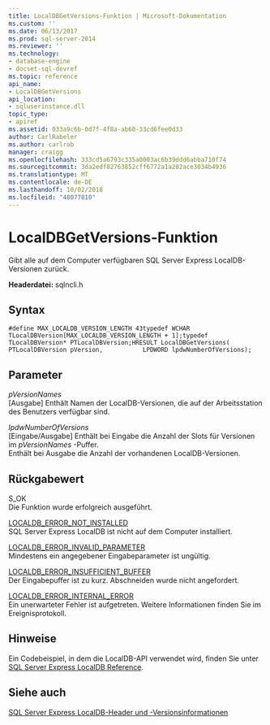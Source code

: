 ```yaml
---
title: LocalDBGetVersions-Funktion | Microsoft-Dokumentation
ms.custom: ''
ms.date: 06/13/2017
ms.prod: sql-server-2014
ms.reviewer: ''
ms.technology:
- database-engine
- docset-sql-devref
ms.topic: reference
api_name:
- LocalDBGetVersions
api_location:
- sqluserinstance.dll
topic_type:
- apiref
ms.assetid: 033a9c6b-0d7f-4f8a-ab60-33cd6fee0d33
author: CarlRabeler
ms.author: carlrab
manager: craigg
ms.openlocfilehash: 333cd5a6793c335a0003ac6b39ddd6abba710f74
ms.sourcegitcommit: 3da2edf82763852cff6772a1a282ace3034b4936
ms.translationtype: MT
ms.contentlocale: de-DE
ms.lasthandoff: 10/02/2018
ms.locfileid: "48077810"
---
```

# <a name="localdbgetversions-function"></a>LocalDBGetVersions-Funktion
  Gibt alle auf dem Computer verfügbaren SQL Server Express LocalDB-Versionen zurück.  
  
 **Headerdatei:** sqlncli.h  
  
## <a name="syntax"></a>Syntax  
  
```  
#define MAX_LOCALDB_VERSION_LENGTH 43typedef WCHAR TLocalDBVersion[MAX_LOCALDB_VERSION_LENGTH + 1];typedef TLocalDBVersion* PTLocalDBVersion;HRESULT LocalDBGetVersions(           PTLocalDBVersion pVersion,           LPDWORD lpdwNumberOfVersions);  
```  
  
## <a name="parameters"></a>Parameter  
 *pVersionNames*  
 [Ausgabe] Enthält Namen der LocalDB-Versionen, die auf der Arbeitsstation des Benutzers verfügbar sind.  
  
 *lpdwNumberOfVersions*  
 [Eingabe/Ausgabe] Enthält bei Eingabe die Anzahl der Slots für Versionen im *pVersionNames* -Puffer.   
Enthält bei Ausgabe die Anzahl der vorhandenen LocalDB-Versionen.  
  
## <a name="returns"></a>Rückgabewert  
 S_OK  
 Die Funktion wurde erfolgreich ausgeführt.  
  
 [LOCALDB_ERROR_NOT_INSTALLED](../express-localdb-error-messages/localdb-error-not-installed.md)  
 SQL Server Express LocalDB ist nicht auf dem Computer installiert.  
  
 [LOCALDB_ERROR_INVALID_PARAMETER](../express-localdb-error-messages/localdb-error-invalid-parameter.md)  
 Mindestens ein angegebener Eingabeparameter ist ungültig.  
  
 [LOCALDB_ERROR_INSUFFICIENT_BUFFER](../express-localdb-error-messages/localdb-error-insufficient-buffer.md)  
 Der Eingabepuffer ist zu kurz. Abschneiden wurde nicht angefordert.  
  
 [LOCALDB_ERROR_INTERNAL_ERROR](../express-localdb-error-messages/localdb-error-internal-error.md)  
 Ein unerwarteter Fehler ist aufgetreten. Weitere Informationen finden Sie im Ereignisprotokoll.  
  
## <a name="remarks"></a>Hinweise  
 Ein Codebeispiel, in dem die LocalDB-API verwendet wird, finden Sie unter [SQL Server Express LocalDB Reference](../sql-server-express-localdb-reference.md).  
  
## <a name="see-also"></a>Siehe auch  
 [SQL Server Express LocalDB-Header und -Versionsinformationen](sql-server-express-localdb-header-and-version-information.md)  
  
  
